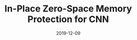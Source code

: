 ---
title: "In-Place Zero-Space Memory Protection for CNN"
collection: publications
permalink: /publication/2019-12-09-nips
date: 2019-12-09
venue: 'Advances in Neural Information Processing Systems (NeurIPS),  2019. (Acceptance rate: 21.2% (1428/6743)) '
paperurl: 'http://guanh01.github.io/files/19nips.pdf'
authors: 'Hui Guan, Lin Ning, Zhen Lin, Xipeng Shen, Huiyang Zhou, and Seung-Hwan Lim'
---